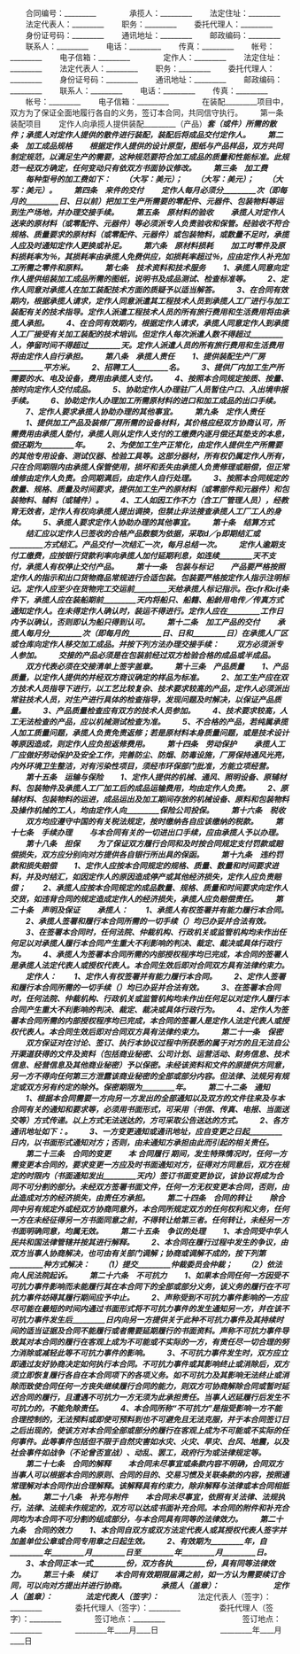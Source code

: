 
 


　　合同编号：_________　　
　　承揽人：_________
　　法定住址：_________
　　法定代表人：_________
　　职务：_________
　　委托代理人：_________
　　身份证号码：_________
　　通讯地址：_________
　　邮政编码：_________
　　联系人：_________
　　电话：_________
　　传真：_________
　　帐号：_________
　　电子信箱：_________　　
　　定作人：_________
　　法定住址：_________
　　法定代表人：_________
　　职务：_________
　　委托代理人：_________
　　身份证号码：_________
　　通讯地址：_________
　　邮政编码：_________
　　联系人：_________
　　电话：_________
　　传真：_________
　　帐号：_________
　　电子信箱：_________　　
　　在装配_________项目中，双方为了保证全面地履行各自的义务，签订本合同，共同信守执行。
　　第一条　装配项目
　　定作人向承揽人提供装配_________（产品）_________套（或件）所需的散件；承揽人对定作人提供的散件进行装配，装配后将成品交付定作人。
　　第二条　加工成品规格
　　根据定作人提供的设计原型，图纸与产品样品，双方共同制定规范，以满足生产的需要，这种规范要符合加工成品的质量和性能标准。此规范一经双方确定，任何变动只有依双方书面协议修改。
　　第三条　加工费
　　每种型号的加工费如下：
　　_________（大写：_________美元）；
　　_________（大写：_________美元）；
　　_________（大写：_________美元）。
　　第四条　来件的交付
　　定作人每月必须分_________次（即每月的_________日、_________日以前）把加工生产所需要的零配件、元器件、包装物料等运到生产场地，并办理交接手续。
　　第五条　原材料的验收
　　承揽人对定作人送来的原材料（或零配件、元器件）等必须派专人负责验收和保管。经验收不符合规格、质量要求的原材料（或零配件、元器件）或包装物料，或数量不足时，承揽人应及时通知定作人更换或补足。
　　第六条　原材料损耗
　　加工时零件及原料损耗率为_________％，其损耗率由承揽人免费供应，如损耗率超过_________％，应由定作人补充加工所需之零件和原料。
　　第七条　技术资料和技术服务
　　1、承揽人同意向定作人提供组装加工成品所需的图纸，说明书及成品测试、检查标准等。
　　2、定作人同意对承揽人在加工装配技术方面的质疑予以适当解答。
　　3、在合同有效期内，根据承揽人请求，定作人同意派遣其工程技术人员到承揽人工厂进行与加工装配有关的技术指导。定作人派遣工程技术人员的所有旅行费用和生活费用将由承揽人承担。
　　4、在合同有效期内，根据定作人请求，承揽人同意定作人到承揽人工厂接受有关加工装配的技术培训。但定作人每次派遣人数不得超过_________人，停留时间不得超过_________天。定作人派遣人员的所有旅行费用和生活费用将由定作人自行承担。
　　第八条　承揽人责任
　　1、提供装配生产厂房_________平方米。
　　2、招聘工人_________名。
　　3、提供厂内加工生产所需要的水、电及设备，费用由承揽人支付。
　　4、按照本合同规定按质、按量、按时向定作人交付成品。
　　5、协助定作人办理驻厂人员暂住户口、入出境申报手续。
　　6、协助定作人办理加工所需原材料的进口和加工成品的出口手续。
　　7、定作人要求承揽人协助办理的其他事宜。
　　第九条　定作人责任
　　1、提供加工产品及装修厂房所需的设备材料，其价格应经双方协商认可，所需费用由承揽人垫付，承揽人则从定作人支付的工缴费内逐月偿还其垫支的本息，偿还期为_________年。
　　2、为使加工生产正常化，由定作人提供生产所需要的其他专用设备、测试仪器、检验工具等。这部分器材，所有权仍属定作人所有，只在合同期限内由承揽人保管使用，损坏和丢失由承揽人负责修理或赔偿，但正常维修由定作人负责。合同期满后，由定作人自行处理。
　　3、按照本合同规定的数量、规格、质量及时间要求，提供加工生产的原材料（或零部件和元器件）和包装物料、辅料（或辅件）。
　　4、工人如因工作不力（含工厂管理人员），经教育无效者，定作人有权向承揽人提出调换，但禁止非法搜查承揽人工厂工人的身体。
　　5、承揽人要求定作人协助办理的其他事宜。
　　第十条　结算方式
　　结汇应以定作人已签收的合格产品数额为依据，采取d／p即期结汇或_________方式结汇。产品交付一次结汇一次，每月总结一次。
　　定作人逾期支付工缴费，应按银行贷款利率向承揽人加付延期利息，如连续_________天不支付，承揽人有权停止交付产品。
　　第十一条　包装与标记
　　产品要严格按照定作人的指示和出口货物商品常规进行合适包装。包装要严格按定作人指示注明标记。定作人应至少在货物完工交运前_________天给承揽人标记指示。在cfr和cif条件下，承揽人应在装船期前_________天内将船只、船籍、船龄用电传／传真方式通知定作人。在未得定作人确认时，装运不得进行。定作人应在_________工作日内予以确认，否则即认为船只得到认可。
　　第十二条　加工产品的交付
　　承揽人每月分_________次（即每月的_________日、_________日和_________日）在承揽人厂区或仓库向定作人移交加工成品。并按下列方法办理交接手续：
　　双方必须派专人参加。
　　交接的产品必须是在包装前经过双方检验合格的成品或半成品。
　　双方代表必须在交接清单上签字盖章。
　　第十三条　产品质量
　　1、产品质量，以定作人提供的并经双方商议确定的样品为标准。
　　2、加工生产应在双方技术人员指导下进行，以工艺比较复杂、技术要求较高的产品，定作人必须派出常驻技术人员，对生产进行具体的检查指导，发现问题及时解决，以保证产品质量。
　　3、产品质量检查应有双方的技术人员参加。
　　4、技术要求较高，人工无法检查的产品，应以机械测试检查为准。
　　5、不合格的产品，若纯属承揽人加工质量问题，承揽人负责免责返修；若是原材料本身质量问题，或是技术设计等原因造成，则定作人应负担返修费用。
　　第十四条　劳动保护
　　承揽人工厂应做好劳动保护及安全工作，完善防尘、防烟、防毒设施，厂房保持通风光亮，内外环境卫生整洁，对有污染性项目，须经市环保部门批准，方能立项经营。
　　第十五条　运输与保险
　　1、定作人提供的机械、通风、照明设备、原辅材料、包装物件及承揽人工厂加工后的成品运输费用，均由定作人负责。
　　2、原辅材料、包装物料的运进，成品运出及加工期间存放的机械设备、原料和包装物料及操作机械的工人，均由定作人向_________保险公司投保。
　　第十六条　税收
　　双方均应遵守中国的有关税法规定，按时缴纳各自应该缴纳的税款。
　　第十七条　手续办理
　　与本合同有关的一切进出口手续，应由承揽人予以办理。
　　第十八条　担保
　　为了保证双方履行合同和及时按合同规定支付罚款或赔偿损失，双方应分别向对方提供各自银行所出具的保函。
　　第十九条　违约罚款和损失赔偿
　　1、定作人应按本合同规定的规格、质量、数量和时间要求进料，并及时结汇，如因定作人的原因造成停产或其他经济损失，定作人应负责赔偿；
　　2、承揽人应按本合同规定的成品数量、规格、质量和时间要求向定作人交货，如违背合同的规定造成定作人的经济损失，承揽人应负赔偿责任。
　　第二十条　声明及保证
　　承揽人：
　　1、承揽人有权签署并有能力履行本合同。
　　2、承揽人签署和履行本合同所需的一切手续（_________）均已办妥并合法有效。
　　3、在签署本合同时，任何法院、仲裁机构、行政机关或监管机构均未作出任何足以对承揽人履行本合同产生重大不利影响的判决、裁定、裁决或具体行政行为。
　　4、承揽人为签署本合同所需的内部授权程序均已完成，本合同的签署人是承揽人法定代表人或授权代表人。本合同生效后即对合同双方具有法律约束力。
　　定作人：
　　1、定作人有权签署并有能力履行本合同。
　　2、定作人签署和履行本合同所需的一切手续（_________）均已办妥并合法有效。
　　3、在签署本合同时，任何法院、仲裁机构、行政机关或监管机构均未作出任何足以对定作人履行本合同产生重大不利影响的判决、裁定、裁决或具体行政行为。
　　4、定作人为签署本合同所需的内部授权程序均已完成，本合同的签署人是定作人法定代表人或授权代表人。本合同生效后即对合同双方具有法律约束力。
　　第二十一条　保密
　　双方保证对在讨论、签订、执行本协议过程中所获悉的属于对方的且无法自公开渠道获得的文件及资料（包括商业秘密、公司计划、运营活动、财务信息、技术信息、经营信息及其他商业秘密）予以保密。未经该资料和文件的原提供方同意，另一方不得向任何第三方泄露该商业秘密的全部或部分内容。但法律、法规另有规定或双方另有约定的除外。保密期限为_________年。
　　第二十二条　通知
　　1、根据本合同需要一方向另一方发出的全部通知以及双方的文件往来及与本合同有关的通知和要求等，必须用书面形式，可采用_________（书信、传真、电报、当面送交等）方式传递。以上方式无法送达的，方可采取公告送达的方式。
　　2、各方通讯地址如下：_________。
　　3、一方变更通知或通讯地址，应自变更之日起_________日内，以书面形式通知对方；否则，由未通知方承担由此而引起的相关责任。
　　第二十三条　合同的变更
　　本
合同履行
期间，发生特殊情况时，任何一方需变更本合同的，要求变更一方应及时书面通知对方，征得对方同意后，双方在规定的时限内（书面通知发出_________天内）签订书面变更协议，该协议将成为合同不可分割的部分。未经双方签署书面文件，任何一方无权变更本合同，否则，由此造成对方的经济损失，由责任方承担。
　　第二十四条　合同的转让
　　除合同中另有规定外或经双方协商同意外，本合同所规定双方的任何权利和义务，任何一方在未经征得另一方书面同意之前，不得转让给第三者。任何转让，未经另一方书面明确同意，均属无效。
　　第二十五条　争议的处理
　　1、本合同受中华人民共和国法律管辖并按其进行解释。
　　2、本合同在履行过程中发生的争议，由双方当事人协商解决，也可由有关部门调解；协商或调解不成的，按下列第_________种方式解决：
　　（1）提交_________仲裁委员会仲裁；
　　（2）依法向人民法院起诉。
　　第二十六条　不可抗力
　　1、如果本合同任何一方因受不可抗力事件影响而未能履行其在本合同下的全部或部分义务，该义务的履行在不可抗力事件妨碍其履行期间应予中止。
　　2、声称受到不可抗力事件影响的一方应尽可能在最短的时间内通过书面形式将不可抗力事件的发生通知另一方，并在该不可抗力事件发生后_________日内向另一方提供关于此种不可抗力事件及其持续时间的适当证据及合同不能履行或者需要延期履行的书面资料。声称不可抗力事件导致其对本合同的履行在客观上成为不可能或不实际的一方，有责任尽一切合理的努力消除或减轻此等不可抗力事件的影响。
　　3、不可抗力事件发生时，双方应立即通过友好协商决定如何执行本合同。不可抗力事件或其影响终止或消除后，双方须立即恢复履行各自在本合同项下的各项义务。如不可抗力及其影响无法终止或消除而致使合同任何一方丧失继续履行合同的能力，则双方可协商解除合同或暂时延迟合同的履行，且遭遇不可抗力一方无须为此承担责任。当事人迟延履行后发生不可抗力的，不能免除责任。
　　4、本合同所称“不可抗力”是指受影响一方不能合理控制的，无法预料或即使可预料到也不可避免且无法克服，并于本合同签订日之后出现的，使该方对本合同全部或部分的履行在客观上成为不可能或不实际的任何事件。此等事件包括但不限于自然灾害如水灾、火灾、旱灾、台风、地震，以及社会事件如战争（不论曾否宣战）、动乱、罢工，政府行为或法律规定等。
　　第二十七条　合同的解释
　　本合同未尽事宜或条款内容不明确，合同双方当事人可以根据本合同的原则、合同的目的、交易习惯及关联条款的内容，按照通常理解对本合同作出合理解释。该解释具有约束力，除非解释与法律或本合同相抵触。
　　第二十八条　补充与附件
　　本合同未尽事宜，依照有关法律、法规执行，法律、法规未作规定的，双方可以达成书面补充合同。本合同的附件和补充合同均为本合同不可分割的组成部分，与本合同具有同等的法律效力。
　　第二十九条　合同的效力
　　1、本合同自双方或双方法定代表人或其授权代表人签字并加盖单位公章或合同专用章之日起生效。
　　2、有效期为_________年，自_________年_________月_________日至_________年_________月_________日。
　　3、本合同正本一式_________份，双方各执_________份，具有同等法律效力。
　　第三十条　续订
　　本合同有效期限届满之前，如一方认为需要续订合同，可以向对方提出并进行协商。
　　
　　承揽人（盖章）：_________　　　　　　　定作人（盖章）：_________　　
　　法定代表人（签字）：_________　　　　　法定代表人（签字）：_________　　
　　委托代理人（签字）：_________　　　　　委托代理人（签字）：_________　　
　　签订地点：_________　　　　　　　　　　签订地点：_________　　
　　_________年____月____日　　　　　　　　_________年____月____日
 


 

 
 
 
 
 
  


  
 

  


  


  
 
 
 
 

